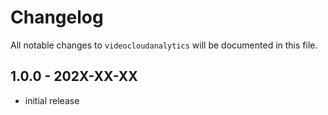 # Changelog

All notable changes to `videocloudanalytics` will be documented in this file.

## 1.0.0 - 202X-XX-XX

- initial release
